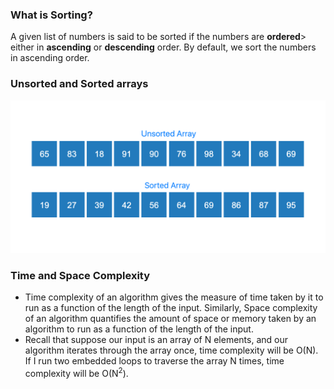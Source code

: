 ### What is Sorting?

A given list of numbers is said to be sorted if the numbers are **ordered**> either in **ascending** or **descending** order. By default, we sort the numbers in ascending order.
### Unsorted and Sorted arrays
<img src="images/sorted_vs_unsorted.png"/>

### Time and Space Complexity
   - Time complexity of an algorithm gives the measure of time taken by it to run as a function of the length of the input. Similarly, Space complexity of an algorithm quantifies the amount of space or memory taken by an algorithm to run as a function of the length of the input.
   - Recall that suppose our input is an array of N elements, and our algorithm iterates through the array once, time complexity will be O(N). If I run two embedded loops to traverse the array N times, time complexity will be O(N<sup>2</sup>).



